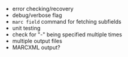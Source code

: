 * error checking/recovery
* debug/verbose flag
* `marc field` command for fetching subfields
* unit testing
* check for "-" being specified multiple times
* multiple output files
* MARCXML output?
